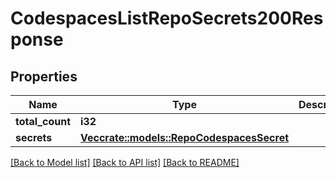 # CodespacesListRepoSecrets200Response

## Properties

Name | Type | Description | Notes
------------ | ------------- | ------------- | -------------
**total_count** | **i32** |  | 
**secrets** | [**Vec<crate::models::RepoCodespacesSecret>**](repo-codespaces-secret.md) |  | 

[[Back to Model list]](../README.md#documentation-for-models) [[Back to API list]](../README.md#documentation-for-api-endpoints) [[Back to README]](../README.md)



